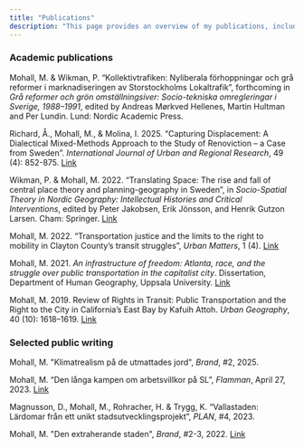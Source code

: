 ```yaml
---
title: "Publications"
description: "This page provides an overview of my publications, including both academic publications and public writing"
---
```


### Academic publications

Mohall, M. & Wikman, P. “Kollektivtrafiken: Nyliberala förhoppningar och grå reformer i marknadiseringen av Storstockholms Lokaltrafik”, forthcoming in _Grå reformer och grön omställningsiver: Socio-tekniska omregleringar i Sverige, 1988–1991_, edited by Andreas Mørkved Hellenes, Martin Hultman and Per Lundin. Lund: Nordic Academic Press.

Richard, Å., Mohall, M., & Molina, I. 2025. “Capturing Displacement: A Dialectical Mixed-Methods Approach to the Study of Renoviction – a Case from Sweden”. _International Journal of Urban and Regional Research_, 49 (4): 852-875. [Link](https://doi.org/10.1111/1468-2427.13318)

<!--
Richard, Å., Mohall, M., & Molina, I. 2025. “Capturing Displacement: A Dialectical Mixed-Methods Approach to the Study of Renoviction – a Case from Sweden”. _International Journal of Urban and Regional Research_, 49 (4): 852-875. [Link](https://doi.org/10.1111/1468-2427.13318)
-->

Wikman, P. & Mohall, M. 2022. “Translating Space: The rise and fall of central place theory and planning-geography in Sweden”, in _Socio-Spatial Theory in Nordic Geography: Intellectual Histories and Critical Interventions_, edited by Peter Jakobsen, Erik Jönsson, and Henrik Gutzon Larsen. Cham: Springer. [Link](https://link.springer.com/chapter/10.1007/978-3-031-04234-8_3)

Mohall, M. 2022. “Transportation justice and the limits to the right to mobility in Clayton County’s transit struggles”, _Urban Matters_, 1 (4). [Link](https://urbanmattersjournal.com/transportation-justice-and-the-limits-to-the-right-to-mobility-in-clayton-countys-transit-struggles/)

Mohall, M. 2021. _An infrastructure of freedom: Atlanta, race, and the struggle over public transportation in the capitalist city_. Dissertation, Department of Human Geography, Uppsala University. [Link](https://urn.kb.se/resolve?urn=urn:nbn:se:uu:diva-449492)

Mohall, M. 2019. Review of Rights in Transit: Public Transportation and the Right to the City in California’s East Bay by Kafuih Attoh. _Urban Geography_, 40 (10): 1618–1619. [Link](https://doi.org/10.1080/02723638.2019.1674057)

### Selected public writing
Mohall, M. "Klimatrealism på de utmattades jord", _Brand_, #2, 2025.

Mohall, M. “Den långa kampen om arbetsvillkor på SL”, _Flamman_, April 27, 2023. [Link](https://www.flamman.se/den-langa-kampen-om-arbetsvillkor-pa-sl/)

Magnusson, D., Mohall, M., Rohracher, H. & Trygg, K. “Vallastaden: Lärdomar från ett unikt stadsutvecklingsprojekt”, _PLAN_, #4, 2023.

Mohall, M. "Den extraherande staden", _Brand_, #2-3, 2022. [Link](https://www.dropbox.com/scl/fi/gl9rgjgwuqjls7122lm3v/Mohall_Extraktion.pdf?rlkey=tlgnwpbmpcswkjwnseh0eaqn4&dl=0)




